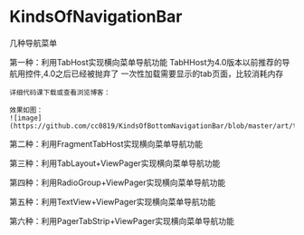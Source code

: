 # KindsOfNavigationBar
几种导航菜单



第一种：利用TabHost实现横向菜单导航功能
    TabHHost为4.0版本以前推荐的导航用控件,4.0之后已经被抛弃了
    一次性加载需要显示的tab页面，比较消耗内存

    详细代码课下载或查看浏览博客：

    效果如图：
    ![image](https://github.com/cc0819/KindsOfBottomNavigationBar/blob/master/art/tabhost.gif)

第二种：利用FragmentTabHost实现横向菜单导航功能



第三种：利用TabLayout+ViewPager实现横向菜单导航功能



第四种：利用RadioGroup+ViewPager实现横向菜单导航功能



第五种：利用TextView+ViewPager实现横向菜单导航功能



第六种：利用PagerTabStrip+ViewPager实现横向菜单导航功能



